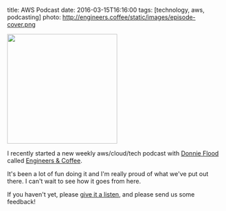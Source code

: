 title: AWS Podcast
date: 2016-03-15T16:16:00
tags: [technology, aws, podcasting]
photo: http://engineers.coffee/static/images/episode-cover.png

<a href="https://engineers.coffee"><img src="https://engineers.coffee/static/images/episode-cover.png" width=256 /></a>

I recently started a new weekly aws/cloud/tech podcast with [Donnie Flood](https://twitter.com/floodfx) called [Engineers &amp; Coffee](http://engineers.coffee/).

It's been a lot of fun doing it and I'm really proud of what we've put out there.  I can't wait to see how it goes from here.

If you haven't yet, please [give it a listen](http://engineers.coffee/), and please send us some feedback!
